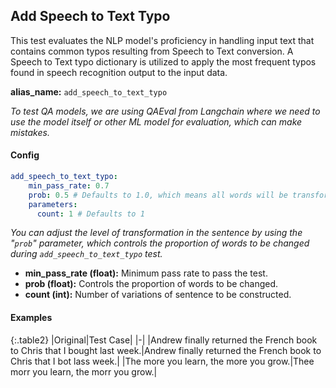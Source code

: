 
<div class="h3-box" markdown="1">

## Add Speech to Text Typo

This test evaluates the NLP model's proficiency in handling input text that contains common typos resulting from Speech to Text conversion. A Speech to Text typo dictionary is utilized to apply the most frequent typos found in speech recognition output to the input data.

**alias_name:** `add_speech_to_text_typo`

<i class="fa fa-info-circle"></i>
<em>To test QA models, we are using QAEval from Langchain where we need to use the model itself or other ML model for evaluation, which can make mistakes.</em>

</div><div class="h3-box" markdown="1">

#### Config
```yaml
add_speech_to_text_typo:
    min_pass_rate: 0.7
    prob: 0.5 # Defaults to 1.0, which means all words will be transformed.
    parameters:
      count: 1 # Defaults to 1
```
<i class="fa fa-info-circle"></i>
<em>You can adjust the level of transformation in the sentence by using the "`prob`" parameter, which controls the proportion of words to be changed during `add_speech_to_text_typo` test.</em>

- **min_pass_rate (float):** Minimum pass rate to pass the test.
- **prob (float):** Controls the proportion of words to be changed.
- **count (int):** Number of variations of sentence to be constructed.

</div><div class="h3-box" markdown="1">

#### Examples

{:.table2}
|Original|Test Case|
|-|
|Andrew finally returned the French book to Chris that I bought last week.|Andrew finally returned the French book to Chris that I bot lass week.|
|The more you learn, the more you grow.|Thee morr you learn, the morr you grow.|

</div>